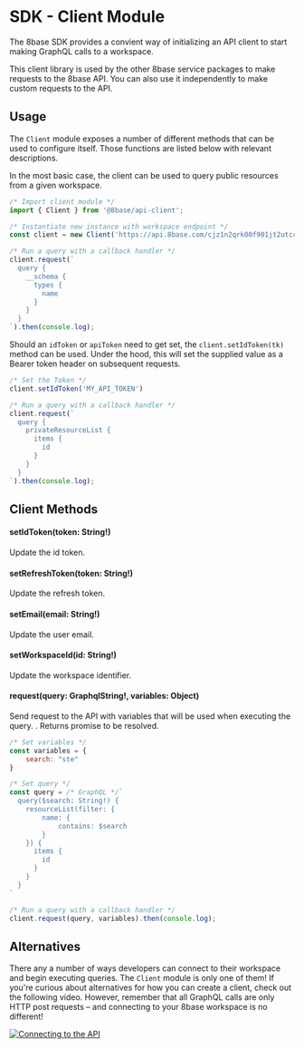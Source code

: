 # SDK - Client Module
The 8base SDK provides a convient way of initializing an API client to start making GraphQL calls to a workspace. 

This client library is used by the other 8base service packages to make requests to the 8base API. You can also use it independently to make custom requests to the API.

## Usage
The `Client` module exposes a number of different methods that can be used to configure itself. Those functions are listed below with relevant descriptions.

In the most basic case, the client can be used to query public resources from a given workspace.

```javascript
/* Import client module */
import { Client } from '@8base/api-client';

/* Instantiate new instance with workspace endpoint */
const client = new Client('https://api.8base.com/cjz1n2qrk00f901jt2utcc3m0');

/* Run a query with a callback handler */
client.request(`
  query {
    __schema {
      types {
        name
      }
    }
  }
`).then(console.log);
```

Should an `idToken` or `apiToken` need to get set, the `client.setIdToken(tk)` method can be used. Under the hood, this will set the supplied value as a Bearer token header on subsequent requests.

```javascript
/* Set the Token */
client.setIdToken('MY_API_TOKEN')

/* Run a query with a callback handler */
client.request(`
  query {
    privateResourceList {
      items {
        id
      }
    }
  }
`).then(console.log);
```

## Client Methods

#### setIdToken(token: String!)
Update the id token.

#### setRefreshToken(token: String!)
Update the refresh token.

#### setEmail(email: String!)
Update the user email.

#### setWorkspaceId(id: String!)
Update the workspace identifier.

#### request(query: GraphqlString!, variables: Object)
Send request to the API with variables that will be used when executing the query.
. Returns promise to be resolved.

```javascript
/* Set variables */
const variables = {
    search: "ste"
}

/* Set query */
const query = /* GraphQL */`
  query($search: String!) {
    resourceList(filter: {
        name: {
            contains: $search
        }
    }) {
      items {
        id
      }
    }
  }
`

/* Run a query with a callback handler */
client.request(query, variables).then(console.log);
```

## Alternatives
There any a number of ways developers can connect to their workspace and begin executing queries. The `Client` module is only one of them! If you're curious about alternatives for how you can create a client, check out the following video. However, remember that all GraphQL calls are only HTTP post requests – and connecting to your 8base workspace is no different!

[![Connecting to the API](https://miro.medium.com/max/4200/1*T13c_GK0ED6DluR7Wgrrxw.png)](https://www.youtube.com/watch?v=gLM-Fc6gWlE)